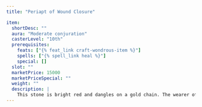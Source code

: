 ```yaml
---
title: "Periapt of Wound Closure"

item:
  shortDesc: ""
  aura: "Moderate conjuration"
  casterLevel: "10th"
  prerequisites:
    feats: ["{% feat_link craft-wondrous-item %}"]
    spells: ["{% spell_link heal %}"]
    special: []
  slot: ""
  marketPrice: 15000
  marketPriceSpecial: ""
  weight: ""
  description: |
    This stone is bright red and dangles on a gold chain. The wearer of this periapt automatically becomes stable if his hit points drop to between -1 and -9 inclusive. The periapt doubles the wearer's normal rate of healing or allows normal healing of wounds that would not do so normally. Hit point damage that involves bleeding is negated for the wearer of the periapt, but he is still susceptible to damage from bleeding that causes Constitution loss, such as that dealt by a wounding weapon.
---
```

